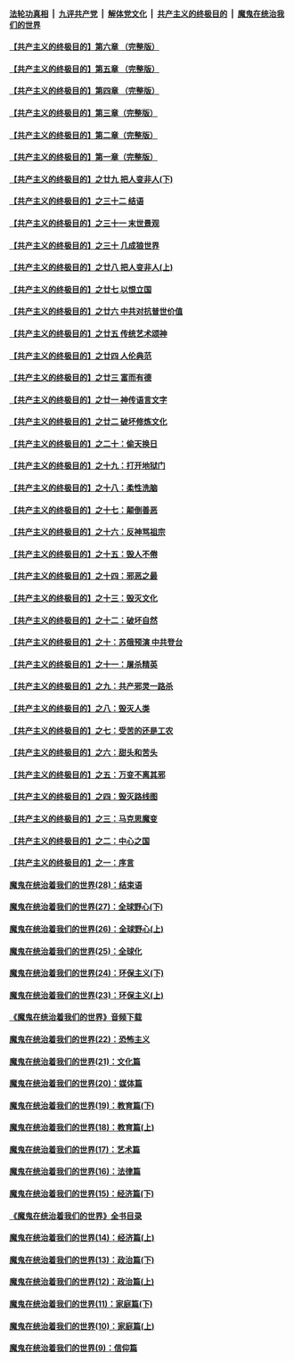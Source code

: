 ####  [法轮功真相](../../../../basic/blob/master/README.md?t=04151730) &nbsp;|&nbsp; [九评共产党](../../../../9ping.md/blob/master/README.md?t=04151730) &nbsp;|&nbsp; [解体党文化](../../../../jtdwh.md/blob/master/README.md?t=04151730)  &nbsp;|&nbsp; [共产主义的终极目的](../../../../gczydzjmd.md/blob/master/README.md?t=04151730) &nbsp;|&nbsp; [魔鬼在统治我们的世界](../../../../mgztzwmdsj.md/blob/master/README.md?t=04151730) 

#### [【共产主义的终极目的】第六章 （完整版）](../pages/nsc422/n11428913.md?t=04151730) 

#### [【共产主义的终极目的】第五章 （完整版）](../pages/nsc422/n11428912.md?t=04151730) 

#### [【共产主义的终极目的】第四章 （完整版）](../pages/nsc422/n11428907.md?t=04151730) 

#### [【共产主义的终极目的】第三章（完整版）](../pages/nsc422/n11428848.md?t=04151730) 

#### [【共产主义的终极目的】第二章（完整版）](../pages/nsc422/n11428831.md?t=04151730) 

#### [【共产主义的终极目的】第一章（完整版）](../pages/nsc422/n11417651.md?t=04151730) 

#### [【共产主义的终极目的】之廿九 把人变非人(下)](../pages/nsc422/n11344140.md?t=04151730) 

#### [【共产主义的终极目的】之三十二 结语](../pages/nsc422/n11360535.md?t=04151730) 

#### [【共产主义的终极目的】之三十一 末世景观](../pages/nsc422/n11351129.md?t=04151730) 

#### [【共产主义的终极目的】之三十 几成狼世界](../pages/nsc422/n11348280.md?t=04151730) 

#### [【共产主义的终极目的】之廿八 把人变非人(上)](../pages/nsc422/n11340492.md?t=04151730) 

#### [【共产主义的终极目的】之廿七 以恨立国](../pages/nsc422/n11336944.md?t=04151730) 

#### [【共产主义的终极目的】之廿六 中共对抗普世价值](../pages/nsc422/n11324785.md?t=04151730) 

#### [【共产主义的终极目的】之廿五 传统艺术颂神](../pages/nsc422/n11296396.md?t=04151730) 

#### [【共产主义的终极目的】之廿四 人伦典范](../pages/nsc422/n11296397.md?t=04151730) 

#### [【共产主义的终极目的】之廿三 富而有德](../pages/nsc422/n11283598.md?t=04151730) 

#### [【共产主义的终极目的】之廿一 神传语言文字](../pages/nsc422/n11263265.md?t=04151730) 

#### [【共产主义的终极目的】之廿二 破坏修炼文化](../pages/nsc422/n11245728.md?t=04151730) 

#### [【共产主义的终极目的】之二十：偷天换日](../pages/nsc422/n11238846.md?t=04151730) 

#### [【共产主义的终极目的】之十九：打开地狱门](../pages/nsc422/n11206376.md?t=04151730) 

#### [【共产主义的终极目的】之十八：柔性洗脑](../pages/nsc422/n11199994.md?t=04151730) 

#### [【共产主义的终极目的】之十七：颠倒善恶](../pages/nsc422/n11179782.md?t=04151730) 

#### [【共产主义的终极目的】之十六：反神骂祖宗](../pages/nsc422/n11166798.md?t=04151730) 

#### [【共产主义的终极目的】之十五：毁人不倦](../pages/nsc422/n11166792.md?t=04151730) 

#### [【共产主义的终极目的】之十四：邪恶之最](../pages/nsc422/n11150249.md?t=04151730) 

#### [【共产主义的终极目的】之十三：毁灭文化](../pages/nsc422/n11135227.md?t=04151730) 

#### [【共产主义的终极目的】之十二：破坏自然](../pages/nsc422/n11135214.md?t=04151730) 

#### [【共产主义的终极目的】之十：苏俄预演 中共登台](../pages/nsc422/n11118424.md?t=04151730) 

#### [【共产主义的终极目的】之十一：屠杀精英](../pages/nsc422/n11118442.md?t=04151730) 

#### [【共产主义的终极目的】之九：共产邪灵一路杀](../pages/nsc422/n11114139.md?t=04151730) 

#### [【共产主义的终极目的】之八：毁灭人类](../pages/nsc422/n11108503.md?t=04151730) 

#### [【共产主义的终极目的】之七：受苦的还是工农](../pages/nsc422/n11101809.md?t=04151730) 

#### [【共产主义的终极目的】之六：甜头和苦头](../pages/nsc422/n11096971.md?t=04151730) 

#### [【共产主义的终极目的】之五：万变不离其邪](../pages/nsc422/n11091285.md?t=04151730) 

#### [【共产主义的终极目的】之四：毁灭路线图](../pages/nsc422/n11086284.md?t=04151730) 

#### [【共产主义的终极目的】之三：马克思魔变](../pages/nsc422/n11061941.md?t=04151730) 

#### [【共产主义的终极目的】之二：中心之国](../pages/nsc422/n11047728.md?t=04151730) 

#### [【共产主义的终极目的】之一：序言](../pages/nsc422/n11086077.md?t=04151730) 

#### [魔鬼在统治着我们的世界(28)：结束语](../pages/nsc422/n10936246.md?t=04151730) 

#### [魔鬼在统治着我们的世界(27)：全球野心(下)](../pages/nsc422/n10928319.md?t=04151730) 

#### [魔鬼在统治着我们的世界(26)：全球野心(上)](../pages/nsc422/n10900318.md?t=04151730) 

#### [魔鬼在统治着我们的世界(25)：全球化](../pages/nsc422/n10788205.md?t=04151730) 

#### [魔鬼在统治着我们的世界(24)：环保主义(下)](../pages/nsc422/n10695307.md?t=04151730) 

#### [魔鬼在统治着我们的世界(23)：环保主义(上)](../pages/nsc422/n10688613.md?t=04151730) 

#### [《魔鬼在统治着我们的世界》音频下载](../pages/nsc422/n10635553.md?t=04151730) 

#### [魔鬼在统治着我们的世界(22)：恐怖主义](../pages/nsc422/n10614727.md?t=04151730) 

#### [魔鬼在统治着我们的世界(21)：文化篇](../pages/nsc422/n10597706.md?t=04151730) 

#### [魔鬼在统治着我们的世界(20)：媒体篇](../pages/nsc422/n10586579.md?t=04151730) 

#### [魔鬼在统治着我们的世界(19)：教育篇(下)](../pages/nsc422/n10564808.md?t=04151730) 

#### [魔鬼在统治着我们的世界(18)：教育篇(上)](../pages/nsc422/n10526970.md?t=04151730) 

#### [魔鬼在统治着我们的世界(17)：艺术篇](../pages/nsc422/n10499093.md?t=04151730) 

#### [魔鬼在统治着我们的世界(16)：法律篇](../pages/nsc422/n10485969.md?t=04151730) 

#### [魔鬼在统治着我们的世界(15)：经济篇(下)](../pages/nsc422/n10469975.md?t=04151730) 

#### [《魔鬼在统治着我们的世界》全书目录](../pages/nsc422/n10464261.md?t=04151730) 

#### [魔鬼在统治着我们的世界(14)：经济篇(上)](../pages/nsc422/n10457370.md?t=04151730) 

#### [魔鬼在统治着我们的世界(13)：政治篇(下)](../pages/nsc422/n10448270.md?t=04151730) 

#### [魔鬼在统治着我们的世界(12)：政治篇(上)](../pages/nsc422/n10444576.md?t=04151730) 

#### [魔鬼在统治着我们的世界(11)：家庭篇(下)](../pages/nsc422/n10440961.md?t=04151730) 

#### [魔鬼在统治着我们的世界(10)：家庭篇(上)](../pages/nsc422/n10435448.md?t=04151730) 

#### [魔鬼在统治着我们的世界(9)：信仰篇](../pages/nsc422/n10432159.md?t=04151730) 

